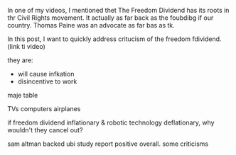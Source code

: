 
In one of my videos, I mentioned thet The Freedom Dividend has its roots in thr Civil Rights movement. It actually as far back as the foubdibg if our country. Thomas Paine was an advocate as far bas as tk.

In this post, I want to quickly address critucism of the freedom fdividend. (link ti video)

they are:
- will cause infkation
- disincentive to work

maje table

TVs
computers
airplanes


if freedom dividend inflationary & robotic technology deflationary, why wouldn't they cancel out?

sam altman backed ubi study
report positive overall. some criticisms
